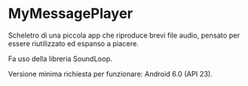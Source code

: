 # MyMessagePlayer

Scheletro di una piccola app che riproduce brevi file audio, pensato per essere riutilizzato ed espanso a piacere.

Fa uso della libreria SoundLoop.

Versione minima richiesta per funzionare: Android 6.0 (API 23).
